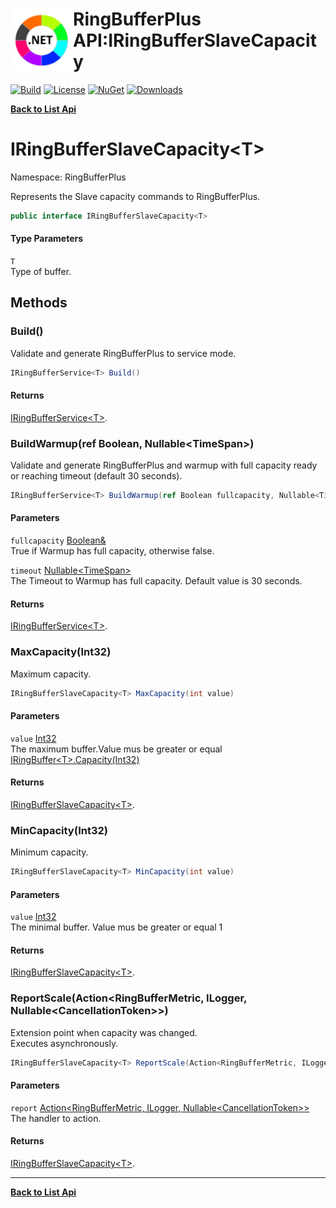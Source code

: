# <img align="left" width="100" height="100" src="../images/icon.png">RingBufferPlus API:IRingBufferSlaveCapacity<T> 

[![Build](https://github.com/FRACerqueira/RingBufferPlus/workflows/Build/badge.svg)](https://github.com/FRACerqueira/RingBufferPlus/actions/workflows/build.yml)
[![License](https://img.shields.io/badge/License-MIT-brightgreen.svg)](https://github.com/FRACerqueira/RingBufferPlus/blob/master/LICENSE)
[![NuGet](https://img.shields.io/nuget/v/RingBufferPlus)](https://www.nuget.org/packages/RingBufferPlus/)
[![Downloads](https://img.shields.io/nuget/dt/RingBufferPlus)](https://www.nuget.org/packages/RingBufferPlus/)

[**Back to List Api**](./apis.md)

# IRingBufferSlaveCapacity&lt;T&gt;

Namespace: RingBufferPlus

Represents the Slave capacity commands to RingBufferPlus.

```csharp
public interface IRingBufferSlaveCapacity<T>
```

#### Type Parameters

`T`<br>
Type of buffer.

## Methods

### <a id="methods-build"/>**Build()**

Validate and generate RingBufferPlus to service mode.

```csharp
IRingBufferService<T> Build()
```

#### Returns

[IRingBufferService&lt;T&gt;](./ringbufferplus.iringbufferservice-1.md).

### <a id="methods-buildwarmup"/>**BuildWarmup(ref Boolean, Nullable&lt;TimeSpan&gt;)**

Validate and generate RingBufferPlus and warmup with full capacity ready or reaching timeout (default 30 seconds).

```csharp
IRingBufferService<T> BuildWarmup(ref Boolean fullcapacity, Nullable<TimeSpan> timeout)
```

#### Parameters

`fullcapacity` [Boolean&](https://docs.microsoft.com/en-us/dotnet/api/system.boolean&)<br>
True if Warmup has full capacity, otherwise false.

`timeout` [Nullable&lt;TimeSpan&gt;](https://docs.microsoft.com/en-us/dotnet/api/system.nullable-1)<br>
The Timeout to Warmup has full capacity. Default value is 30 seconds.

#### Returns

[IRingBufferService&lt;T&gt;](./ringbufferplus.iringbufferservice-1.md).

### <a id="methods-maxcapacity"/>**MaxCapacity(Int32)**

Maximum capacity.

```csharp
IRingBufferSlaveCapacity<T> MaxCapacity(int value)
```

#### Parameters

`value` [Int32](https://docs.microsoft.com/en-us/dotnet/api/system.int32)<br>
The maximum buffer.Value mus be greater or equal [IRingBuffer&lt;T&gt;.Capacity(Int32)](./ringbufferplus.iringbuffer-1.md#capacityint32)

#### Returns

[IRingBufferSlaveCapacity&lt;T&gt;](./ringbufferplus.iringbufferslavecapacity-1.md).

### <a id="methods-mincapacity"/>**MinCapacity(Int32)**

Minimum capacity.

```csharp
IRingBufferSlaveCapacity<T> MinCapacity(int value)
```

#### Parameters

`value` [Int32](https://docs.microsoft.com/en-us/dotnet/api/system.int32)<br>
The minimal buffer. Value mus be greater or equal 1

#### Returns

[IRingBufferSlaveCapacity&lt;T&gt;](./ringbufferplus.iringbufferslavecapacity-1.md).

### <a id="methods-reportscale"/>**ReportScale(Action&lt;RingBufferMetric, ILogger, Nullable&lt;CancellationToken&gt;&gt;)**

Extension point when capacity was changed.
 <br>Executes asynchronously.

```csharp
IRingBufferSlaveCapacity<T> ReportScale(Action<RingBufferMetric, ILogger, Nullable<CancellationToken>> report)
```

#### Parameters

`report` [Action&lt;RingBufferMetric, ILogger, Nullable&lt;CancellationToken&gt;&gt;](https://docs.microsoft.com/en-us/dotnet/api/system.action-3)<br>
The handler to action.

#### Returns

[IRingBufferSlaveCapacity&lt;T&gt;](./ringbufferplus.iringbufferslavecapacity-1.md).


- - -
[**Back to List Api**](./apis.md)